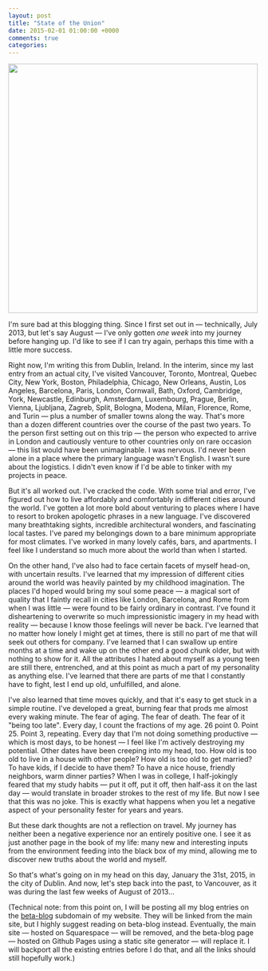 ```yaml
---
layout: post
title: "State of the Union"
date: 2015-02-01 01:00:00 +0000
comments: true
categories: 
---
```

<img src="{{ site.baseurl }}/images/portrait_with_silly_cat.jpg" width="500px">

I'm sure bad at this blogging thing. Since I first set out in — technically, July 2013, but let's say August — I've only gotten *one week* into my journey before hanging up. I'd like to see if I can try again, perhaps this time with a little more success.

Right now, I'm writing this from Dublin, Ireland. In the interim, since my last entry from an actual city, I've visited Vancouver, Toronto, Montreal, Quebec City, New York, Boston, Philadelphia, Chicago, New Orleans, Austin, Los Angeles, Barcelona, Paris, London, Cornwall, Bath, Oxford, Cambridge, York, Newcastle, Edinburgh, Amsterdam, Luxembourg, Prague, Berlin, Vienna, Ljubljana, Zagreb, Split, Bologna, Modena, Milan, Florence, Rome, and Turin — plus a number of smaller towns along the way. That's more than a dozen different countries over the course of the past two years. To the person first setting out on this trip — the person who expected to arrive in London and cautiously venture to other countries only on rare occasion — this list would have been unimaginable. I was nervous. I'd never been alone in a place where the primary language wasn't English. I wasn't sure about the logistics. I didn't even know if I'd be able to tinker with my projects in peace.

But it's all worked out. I've cracked the code. With some trial and error, I've figured out how to live affordably and comfortably in different cities around the world. I've gotten a lot more bold about venturing to places where I have to resort to broken apologetic phrases in a new language. I've discovered many breathtaking sights, incredible architectural wonders, and fascinating local tastes. I've pared my belongings down to a bare minimum appropriate for most climates. I've worked in many lovely cafés, bars, and apartments. I feel like I understand so much more about the world than when I started.

On the other hand, I've also had to face certain facets of myself head-on, with uncertain results. I've learned that my impression of different cities around the world was heavily painted by my childhood imagination. The places I'd hoped would bring my soul some peace — a magical sort of quality that I faintly recall in cities like London, Barcelona, and Rome from when I was little — were found to be fairly ordinary in contrast. I've found it disheartening to overwrite so much impressionistic imagery in my head with reality — because I know those feelings will never be back. I've learned that no matter how lonely I might get at times, there is still no part of me that will seek out others for company. I've learned that I can swallow up entire months at a time and wake up on the other end a good chunk older, but with nothing to show for it. All the attributes I hated about myself as a young teen are still there, entrenched, and at this point as much a part of my personality as anything else. I've learned that there are parts of me that I constantly have to fight, lest I end up old, unfulfilled, and alone. 

I've also learned that time moves quickly, and that it's easy to get stuck in a simple routine. I've developed a great, burning fear that prods me almost every waking minute. The fear of aging. The fear of death. The fear of it "being too late". Every day, I count the fractions of my age. 26 point 0. Point 25. Point 3, repeating. Every day that I'm not doing something productive — which is most days, to be honest — I feel like I'm actively destroying my potential. Other dates have been creeping into my head, too. How old is too old to live in a house with other people? How old is too old to get married? To have kids, if I decide to have them? To have a nice house, friendly neighbors, warm dinner parties? When I was in college, I half-jokingly feared that my study habits — put it off, put it off, then half-ass it on the last day — would translate in broader strokes to the rest of my life. But now I see that this was no joke. This is exactly what happens when you let a negative aspect of your personality fester for years and years.

But these dark thoughts are not a reflection on travel. My journey has neither been a negative experience nor an entirely positive one. I see it as just another page in the book of my life: many new and interesting inputs from the environment feeding into the black box of my mind, allowing me to discover new truths about the world and myself.

So that's what's going on in my head on this day, January the 31st, 2015, in the city of Dublin. And now, let's step back into the past, to Vancouver, as it was during the last few weeks of August of 2013...

(Technical note: from this point on, I will be posting all my blog entries on the [beta-blog](http://beta-blog.archagon.net) subdomain of my website. They will be linked from the main site, but I highly suggest reading on beta-blog instead. Eventually, the main site — hosted on Squarespace — will be removed, and the beta-blog page — hosted on Github Pages using a static site generator — will replace it. I will backport all the existing entries before I do that, and all the links should still hopefully work.)